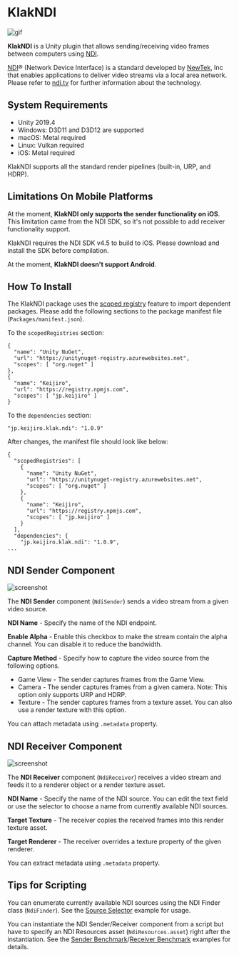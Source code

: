 KlakNDI
=======

![gif](https://i.imgur.com/I1ZMSY8.gif)

**KlakNDI** is a Unity plugin that allows sending/receiving video frames
between computers using [NDI].

[NDI]® (Network Device Interface) is a standard developed by [NewTek], Inc that
enables applications to deliver video streams via a local area network. Please
refer to [ndi.tv][NDI] for further information about the technology.

[NDI]: https://www.ndi.tv/
[NewTek]: https://www.newtek.com/

System Requirements
-------------------

- Unity 2019.4
- Windows: D3D11 and D3D12 are supported
- macOS: Metal required
- Linux: Vulkan required
- iOS: Metal required

KlakNDI supports all the standard render pipelines (built-in, URP, and HDRP).

Limitations On Mobile Platforms
-------------------------------

At the moment, **KlakNDI only supports the sender functionality on iOS**. This
limitation came from the NDI SDK, so it's not possible to add receiver
functionality support.

KlakNDI requires the NDI SDK v4.5 to build to iOS. Please download and install
the SDK before compilation.

At the moment, **KlakNDI doesn't support Android**.

How To Install
--------------

The KlakNDI package uses the [scoped registry] feature to import dependent
packages. Please add the following sections to the package manifest file
(`Packages/manifest.json`).

To the `scopedRegistries` section:

```
{
  "name": "Unity NuGet",
  "url": "https://unitynuget-registry.azurewebsites.net",
  "scopes": [ "org.nuget" ]
},
{
  "name": "Keijiro",
  "url": "https://registry.npmjs.com",
  "scopes": [ "jp.keijiro" ]
}
```

To the `dependencies` section:

```
"jp.keijiro.klak.ndi": "1.0.9"
```

After changes, the manifest file should look like below:

```
{
  "scopedRegistries": [
    {
      "name": "Unity NuGet",
      "url": "https://unitynuget-registry.azurewebsites.net",
      "scopes": [ "org.nuget" ]
    },
    {
      "name": "Keijiro",
      "url": "https://registry.npmjs.com",
      "scopes": [ "jp.keijiro" ]
    }
  ],
  "dependencies": {
    "jp.keijiro.klak.ndi": "1.0.9",
...
```

[scoped registry]: https://docs.unity3d.com/Manual/upm-scoped.html

NDI Sender Component
--------------------

![screenshot](https://i.imgur.com/kUnWqeZ.png)

The **NDI Sender** component (`NdiSender`) sends a video stream from a given
video source.

**NDI Name** - Specify the name of the NDI endpoint.

**Enable Alpha** - Enable this checkbox to make the stream contain the alpha
channel. You can disable it to reduce the bandwidth.

**Capture Method** - Specify how to capture the video source from the following
options.

  - Game View - The sender captures frames from the Game View.
  - Camera - The sender captures frames from a given camera. Note: This option
    only supports URP and HDRP.
  - Texture - The sender captures frames from a texture asset. You can also use
    a render texture with this option.

You can attach metadata using `.metadata` property.

NDI Receiver Component
----------------------

![screenshot](https://i.imgur.com/UmCvOK6.png)

The **NDI Receiver** component (`NdiReceiver`) receives a video stream and
feeds it to a renderer object or a render texture asset.

**NDI Name** - Specify the name of the NDI source. You can edit the text field
or use the selector to choose a name from currently available NDI sources.

**Target Texture** - The receiver copies the received frames into this render
texture asset.

**Target Renderer** - The receiver overrides a texture property of the given
renderer.

You can extract metadata using `.metadata` property.

Tips for Scripting
------------------

You can enumerate currently available NDI sources using the NDI Finder class
(`NdiFinder`). See the [Source Selector] example for usage.

[Source Selector]: Assets/Test/SourceSelector.cs

You can instantiate the NDI Sender/Receiver component from a script but have
to specify an NDI Resources asset (`NdiResources.asset`) right after the
instantiation. See the [Sender Benchmark]/[Receiver Benchmark] examples for
details.

[Sender Benchmark]:
https://github.com/keijiro/KlakNDI/blob/master/Assets/Test/SenderBenchmark.cs
[Receiver Benchmark]:
https://github.com/keijiro/KlakNDI/blob/master/Assets/Test/ReceiverBenchmark.cs
